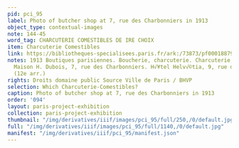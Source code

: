 ```yaml
---
pid: pci_95
label: Photo of butcher shop at 7, rue des Charbonniers in 1913
object_type: contextual-images
note: 144-45
word_tag: CHARCUTERIE COMESTIBLES DE IRE CHOIX
item: Charcuterie Comestibles
link: https://bibliotheques-specialisees.paris.fr/ark:/73873/pf0001887926
notes: 1913 Boutiques parisiennes. Boucherie, charcuterie. Charcuterie, comestibles,
  Maison H. Dubois, 7, rue des Charbonniers. H√¥tel Helv√©tia, 9, rue des Charbonniers
  (12e arr.)
rights: Droits domaine public Source Ville de Paris / BHVP
selection: Which Charcuterie-Comestibles?
caption: Photo of butcher shop at 7, rue des Charbonniers in 1913
order: '094'
layout: paris-project-exhibition
collection: paris-project-exhibition
thumbnail: "/img/derivatives/iiif/images/pci_95/full/250,/0/default.jpg"
full: "/img/derivatives/iiif/images/pci_95/full/1140,/0/default.jpg"
manifest: "/img/derivatives/iiif/pci_95/manifest.json"
---
```

